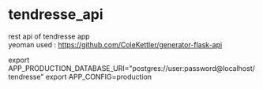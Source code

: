 # tendresse_api
rest api of tendresse app   
yeoman used : https://github.com/ColeKettler/generator-flask-api 

export APP_PRODUCTION_DATABASE_URI="postgres://user:password@localhost/tendresse"
export APP_CONFIG=production  
